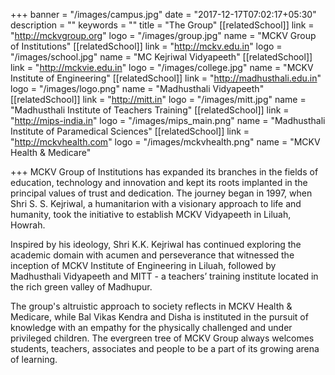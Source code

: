 +++
banner = "/images/campus.jpg"
date = "2017-12-17T07:02:17+05:30"
description = ""
keywords = ""
title = "The Group"
[[relatedSchool]]
link = "http://mckvgroup.org"
logo = "/images/group.jpg"
name = "MCKV Group of Institutions"
[[relatedSchool]]
link = "http://mckv.edu.in"
logo = "/images/school.jpg"
name = "MC Kejriwal Vidyapeeth"
[[relatedSchool]]
link = "http://mckvie.edu.in"
logo = "/images/college.jpg"
name = "MCKV Institute of Engineering"
[[relatedSchool]]
link = "http://madhusthali.edu.in"
logo = "/images/logo.png"
name = "Madhusthali Vidyapeeth"
[[relatedSchool]]
link = "http://mitt.in"
logo = "/images/mitt.jpg"
name = "Madhusthali Institute of Teachers Training"
[[relatedSchool]]
link = "http://mips-india.in"
logo = "/images/mips_main.png"
name = "Madhusthali Institute of Paramedical Sciences"
[[relatedSchool]]
link = "http://mckvhealth.com"
logo = "/images/mckvhealth.png"
name = "MCKV Health & Medicare"

+++
MCKV Group of Institutions has expanded its branches in the fields of education, technology and innovation and kept its roots implanted in the principal values of trust and dedication. The journey began in 1997, when Shri S. S. Kejriwal, a humanitarion with a visionary approach to life and humanity, took the initiative to establish MCKV Vidyapeeth in Liluah, Howrah. 

Inspired by his ideology, Shri K.K. Kejriwal has continued exploring the academic domain with acumen and perseverance that witnessed the inception of MCKV Institute of Engineering in Liluah, followed by Madhusthali Vidyapeeth and MITT - a teachers’ training institute located in the rich green valley of Madhupur. 

The group's altruistic approach to society reflects in MCKV Health & Medicare, while Bal Vikas Kendra and Disha is instituted in the pursuit of knowledge with an empathy for the physically challenged and under privileged children. The evergreen tree of MCKV Group always welcomes students, teachers, associates and people to be a part of its growing arena of learning.
